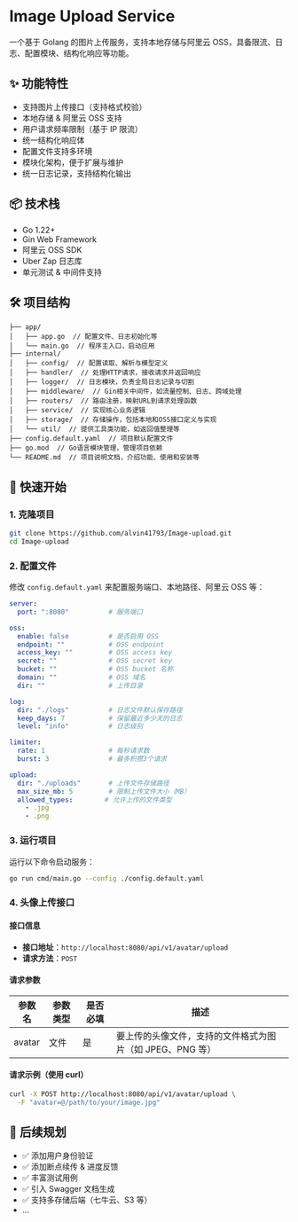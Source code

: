 # Image Upload Service

一个基于 Golang 的图片上传服务，支持本地存储与阿里云 OSS，具备限流、日志、配置模块、结构化响应等功能。

## ✨ 功能特性

- 支持图片上传接口（支持格式校验）
- 本地存储 & 阿里云 OSS 支持
- 用户请求频率限制（基于 IP 限流）
- 统一结构化响应体
- 配置文件支持多环境
- 模块化架构，便于扩展与维护
- 统一日志记录，支持结构化输出

## 📦 技术栈

- Go 1.22+
- Gin Web Framework
- 阿里云 OSS SDK
- Uber Zap 日志库
- 单元测试 & 中间件支持

## 🛠️ 项目结构

```
├── app/
│   ├── app.go  // 配置文件、日志初始化等
│   └── main.go  // 程序主入口，启动应用
├── internal/
│   ├── config/  // 配置读取、解析与模型定义
│   ├── handler/  // 处理HTTP请求，接收请求并返回响应
│   ├── logger/  // 日志模块，负责全局日志记录与切割
│   ├── middleware/  // Gin相关中间件，如流量控制、日志、跨域处理
│   ├── routers/  // 路由注册，映射URL到请求处理函数
│   ├── service/  // 实现核心业务逻辑
│   ├── storage/  // 存储操作，包括本地和OSS接口定义与实现
│   └── util/  // 提供工具类功能，如返回值整理等
├── config.default.yaml  // 项目默认配置文件
├── go.mod  // Go语言模块管理，管理项目依赖
└── README.md  // 项目说明文档，介绍功能、使用和安装等
```



## 🚀 快速开始

### 1. 克隆项目

```bash
git clone https://github.com/alvin41793/Image-upload.git
cd Image-upload
```

### 2. 配置文件

修改 `config.default.yaml` 来配置服务端口、本地路径、阿里云 OSS 等：

```yaml
server:
  port: ":8080"          # 服务端口

oss:
  enable: false          # 是否启用 OSS
  endpoint: ""           # OSS endpoint
  access_key: ""         # OSS access key
  secret: ""             # OSS secret key
  bucket: ""             # OSS bucket 名称
  domain: ""             # OSS 域名
  dir: ""                # 上传目录

log:
  dir: "./logs"          # 日志文件默认保存路径
  keep_days: 7           # 保留最近多少天的日志
  level: "info"          # 日志级别

limiter:
  rate: 1                # 每秒请求数
  burst: 3               # 最多积攒3个请求

upload:
  dir: "./uploads"       # 上传文件存储路径
  max_size_mb: 5         # 限制上传文件大小（MB）
  allowed_types:        # 允许上传的文件类型
    - .jpg
    - .png

```

### 3. 运行项目

运行以下命令启动服务：

```bash
go run cmd/main.go --config ./config.default.yaml
```



### 4. 头像上传接口

#### 接口信息

- **接口地址**：`http://localhost:8080/api/v1/avatar/upload`
- **请求方法**：`POST`

#### 请求参数

| 参数名 | 参数类型 | 是否必填 | 描述                                                      |
| ------ | -------- | -------- | --------------------------------------------------------- |
| avatar | 文件     | 是       | 要上传的头像文件，支持的文件格式为图片（如 JPEG、PNG 等） |

#### 请求示例（使用 curl）

```bash
curl -X POST http://localhost:8080/api/v1/avatar/upload \
  -F "avatar=@/path/to/your/image.jpg"
```



## 🧹 后续规划

- ✅ 添加用户身份验证
- ✅ 添加断点续传 & 进度反馈
- ✅ 丰富测试用例
- ✅ 引入 Swagger 文档生成
- ✅ 支持多存储后端（七牛云、S3 等）
- ...
